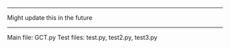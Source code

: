 ***
Might update this in the future
***

Main file: GCT.py
Test files: test.py, test2.py, test3.py 
